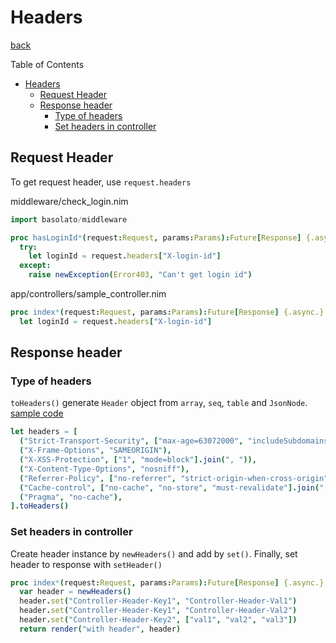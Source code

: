 Headers
===
[back](../../README.md)

Table of Contents

<!--ts-->
   * [Headers](#headers)
      * [Request Header](#request-header)
      * [Response header](#response-header)
         * [Type of headers](#type-of-headers)
         * [Set headers in controller](#set-headers-in-controller)

<!-- Added by: root, at: Sun Dec 27 18:21:04 UTC 2020 -->

<!--te-->

## Request Header
To get request header, use `request.headers`

middleware/check_login.nim
```nim
import basolato/middleware

proc hasLoginId*(request:Request, params:Params):Future[Response] {.async.} =
  try:
    let loginId = request.headers["X-login-id"]
  except:
    raise newException(Error403, "Can't get login id")
```

app/controllers/sample_controller.nim
```nim
proc index*(request:Request, params:Params):Future[Response] {.async.} =
  let loginId = request.headers["X-login-id"]
```

## Response header
### Type of headers
`toHeaders()` generate `Header` object from `array`, `seq`, `table` and `JsonNode`.  
[sample code](../tests/test_header.nim)


```nim
let headers = [
  ("Strict-Transport-Security", ["max-age=63072000", "includeSubdomains"].join(", ")),
  ("X-Frame-Options", "SAMEORIGIN"),
  ("X-XSS-Protection", ["1", "mode=block"].join(", ")),
  ("X-Content-Type-Options", "nosniff"),
  ("Referrer-Policy", ["no-referrer", "strict-origin-when-cross-origin"].join(", ")),
  ("Cache-control", ["no-cache", "no-store", "must-revalidate"].join(", ")),
  ("Pragma", "no-cache"),
].toHeaders()
```


### Set headers in controller
Create header instance by `newHeaders()` and add by `set()`. Finally, set header to response with `setHeader()`
```nim
proc index*(request:Request, params:Params):Future[Response] {.async.} =
  var header = newHeaders()
  header.set("Controller-Header-Key1", "Controller-Header-Val1")
  header.set("Controller-Header-Key1", "Controller-Header-Val2")
  header.set("Controller-Header-Key2", ["val1", "val2", "val3"])
  return render("with header", header)
```
